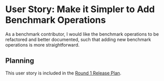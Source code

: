 # User Story: Make it Simpler to Add Benchmark Operations

As a benchmark contributor,
  I would like the benchmark operations to be refactored and better documented,
  such that adding new benchmark operations is more straightforward.


## Planning

This user story is included in the
  [Round 1 Release Plan](../plans/0001-round-1.md).